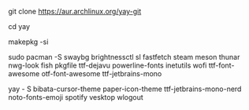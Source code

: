 git clone https://aur.archlinux.org/yay-git

cd yay

makepkg -si


sudo pacman -S swaybg brightnessctl sl fastfetch steam meson thunar nwg-look fish pkgfile ttf-dejavu powerline-fonts inetutils wofi ttf-font-awesome otf-font-awesome ttf-jetbrains-mono


yay - S bibata-cursor-theme paper-icon-theme ttf-jetbrains-mono-nerd noto-fonts-emoji spotify vesktop wlogout

